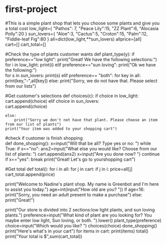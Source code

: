 # first-project
#This is a simple plant shop that lets you choose some plants and give you a total cost
low_light={
"Pathos": 7,
"Peace Lily":15,
"ZZ Plant":6,
"Alocasia Polly":20
}
sun_lovers={
"Aloe":3,
"Cactus":5,
"Croton":15,
"Palm":12,
"Fiddle-leaf Fig":80
}
all=dict(low_light,**sun_lovers)
allprice=[all]    
cart=[]
cart_total=[]

#Check the type of plants customer wants
def plant_type(y):
    if preference=="low light":
        print("Great! We have the following selections:")
        for i in low_light:
            print(i) 
    elif preference=="sun loving":
        print("Ok we have the following:")  
        for s in sun_lovers:
            print(s)
    elif preference== "both":
           for key in all:
               print(key,"-",all[key])
    else:
        print("Sorry, we do not have that. Please select from our lists")

#Get customer's selections
def choices(c):
    if choice in low_light:
        cart.append(choice)
    elif choice in sun_lovers:  
        cart.append(choice)
           
    else:
        print("Sorry we don't not have that plant. Please choose an item from our list of plants") 
    print("Your item was added to your shopping cart") 

#check if customer is finish shopping   
def done_shopping():
    x=input("Will that be all? Type yes or no: ")
    while True:
        if x=="no":
            ans2=input("What else you would like? Choose from our list of plants: ")
            cart.append(ans2)
            x=input("Are you done now? ")
            continue
        if x=="yes":
            break
    print("Great! Let's go to yourshopping cart")

#Get total
def total():
        for i in all:
            for j in cart:
                if j in i:
                    price=all[j]
                    cart_total.append(price)

print("Welcome to Nadine's plant shop. My name is Greenbot and I'm here to assist you today.")
age=int(input("How old are you? "))
if age<16:
    print("Sorry, you need an adult present to make a purchase")
else:
    print("Great!")

print("Our store is divided into 2 sections:low light plants, and sun loving plants.") 
preference=input("What kind of plant are you looking for? You maybe enter low light, Sun loving, or both. ").lower()
plant_type(preference) 
choice=input("Which would you like? ")
choices(choice)
done_shopping()  
print("Here's what's in your cart")
for items in cart:
    print(items)
total()
print("Your total is $",sum(cart_total))      



